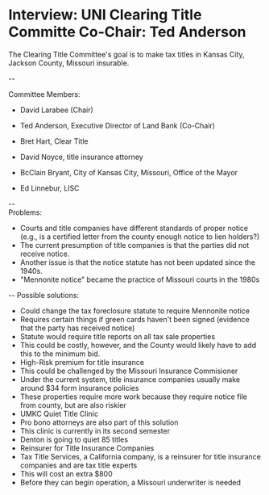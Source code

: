 Interview: UNI Clearing Title Committe Co-Chair: Ted Anderson
=====

The Clearing Title Committee's goal is to make tax titles in Kansas City, Jackson County, Missouri insurable.

--

Committee Members:

  - David Larabee (Chair)

  - Ted Anderson, Executive Director of Land Bank (Co-Chair)
  
  - Bret Hart, Clear Title 
  
  - David Noyce, title insurance attorney
  
  - BcClain Bryant, City of Kansas City, Missouri, Office of the Mayor
  
  - Ed Linnebur, LISC

--  
Problems:
  - Courts and title companies have different standards of proper notice (e.g., is a certified letter from the county enough notice to lien holders?)
  - The current presumption of title companies is that the parties did not receive notice.
  - Another issue is that the notice statute has not been updated since the 1940s.
  - "Mennonite notice" became the practice of Missouri courts in the 1980s

--
Possible solutions:
  - Could change the tax foreclosure statute to require Mennonite notice
   -  Requires certain things if green cards haven't been signed (evidence that the party has received notice)
   - Statute would require title reports on all tax sale properties
   - This could be costly, however, and the County would likely have to add this to the minimum bid.
  - High-Risk premium for title insurance
   - This could be challenged by the Missouri Insurance Commisioner
   - Under the current system, title insurance companies usually make around $34 form insurance policies
   - These properties require more work because they require notice file from county, but are also riskier
  - UMKC Quiet Title Clinic
   - Pro bono attorneys are also part of this solution
   - This clinic is currently in its second semester
   - Denton is going to quiet 85 titles
  - Reinsurer for Title Insurance Companies
   - Tax Title Services, a California company, is a reinsurer for title insurance companies and are tax title experts
   - This will cost an extra $800
   - Before they can begin operation, a Missouri underwriter is needed
